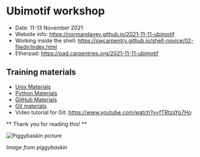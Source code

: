 # Ubimotif workshop

* Date: 11-13 November 2021
* Website info: https://normandavey.github.io/2021-11-11-ubimotif
* Working inside the shell: https://swcarpentry.github.io/shell-novice/02-filedir/index.html
* Etherpad: https://pad.carpentries.org/2021-11-11-ubimotif


## Training materials
- [Unix Materials](https://swcarpentry.github.io/shell-novice/)
- [Python Materials](https://idpfun.github.io/IDP_Python/)
- [GitHub Materials](https://malvikasharan.github.io/developing_collaborative_document/)
- [Git materials](https://swcarpentry.github.io/git-novice/)
- Video tutorial for Git: https://www.youtube.com/watch?v=fTRtzsYo7Ho

** Thank you for reading this! **

![Piggybaskin picture](https://www.instagram.com/p/CVpzkQ7JRir/)

*Image from piggybaskin*
